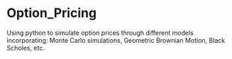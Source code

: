 # Option_Pricing
Using python to simulate option prices through different models incorporating: Monte Carlo simulations, Geometric Brownian Motion, Black Scholes, etc.
